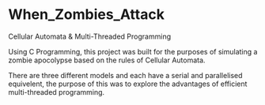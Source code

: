# When_Zombies_Attack
Cellular Automata &amp; Multi-Threaded Programming

Using C Programming, this project was built for the purposes
of simulating a zombie apocolypse based on the rules of 
Cellular Automata. 

There are three different models and each have a serial and parallelised equivelent,
the purpose of this was to explore the advantages of efficient multi-threaded programming.
